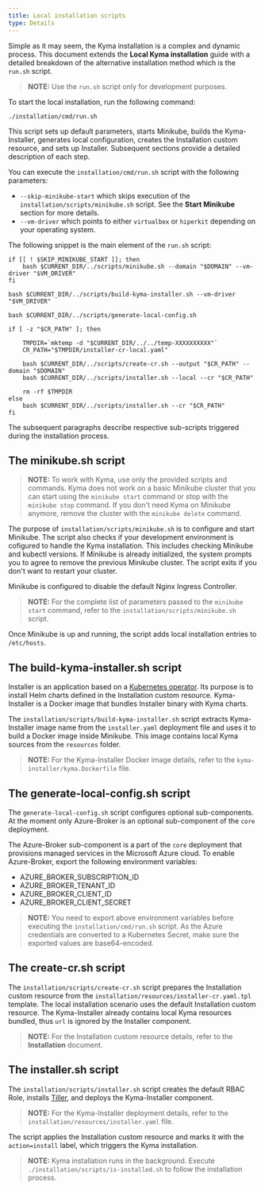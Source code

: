 ```yaml
---
title: Local installation scripts
type: Details
---
```


Simple as it may seem, the Kyma installation is a complex and dynamic process. This document extends the **Local Kyma installation** guide with a detailed breakdown of the alternative installation method which is the `run.sh` script.

> **NOTE:** Use the `run.sh` script only for development purposes.

To start the local installation, run the following command:
```
./installation/cmd/run.sh
```

This script sets up default parameters, starts Minikube, builds the Kyma-Installer, generates local configuration, creates the Installation custom resource, and sets up Installer. Subsequent sections provide a detailed description of each step.

You can execute the `installation/cmd/run.sh` script with the following parameters:

- `--skip-minikube-start` which skips execution of the `installation/scripts/minikube.sh` script. See the **Start Minikube** section for more details.
- `--vm-driver` which points to either `virtualbox` or `hiperkit` depending on your operating system.

The following snippet is the main element of the `run.sh` script:

```
if [[ ! $SKIP_MINIKUBE_START ]]; then
    bash $CURRENT_DIR/../scripts/minikube.sh --domain "$DOMAIN" --vm-driver "$VM_DRIVER"
fi

bash $CURRENT_DIR/../scripts/build-kyma-installer.sh --vm-driver "$VM_DRIVER"

bash $CURRENT_DIR/../scripts/generate-local-config.sh

if [ -z "$CR_PATH" ]; then

    TMPDIR=`mktemp -d "$CURRENT_DIR/../../temp-XXXXXXXXXX"`
    CR_PATH="$TMPDIR/installer-cr-local.yaml"

    bash $CURRENT_DIR/../scripts/create-cr.sh --output "$CR_PATH" --domain "$DOMAIN"
    bash $CURRENT_DIR/../scripts/installer.sh --local --cr "$CR_PATH"

    rm -rf $TMPDIR
else
    bash $CURRENT_DIR/../scripts/installer.sh --cr "$CR_PATH"
fi
```

The subsequent paragraphs describe respective sub-scripts triggered during the installation process.

## The minikube.sh script

> **NOTE:** To work with Kyma, use only the provided scripts and commands. Kyma does not work on a basic Minikube cluster that you can start using the `minikube start` command or stop with the `minikube stop` command. If you don't need Kyma on Minikube anymore, remove the cluster with the `minikube delete` command.

The purpose of `installation/scripts/minikube.sh` is to configure and start Minikube. The script also checks if your development environment is cofigured to handle the Kyma installation. This includes checking Minikube and kubectl versions. If Minikube is already initialized, the system prompts you to agree to remove the previous Minikube cluster. The script exits if you don't want to restart your cluster.

Minikube is configured to disable the default Nginx Ingress Controller.

>**NOTE:** For the complete list of parameters passed to the `minikube start` command, refer to the `installation/scripts/minikube.sh` script.

Once Minikube is up and running, the script adds local installation entries to `/etc/hosts`.

## The build-kyma-installer.sh script

Installer is an application based on a [Kubernetes operator](https://coreos.com/operators/). Its purpose is to install Helm charts defined in the Installation custom resource. Kyma-Installer is a Docker image that bundles Installer binary with Kyma charts. 

The `installation/scripts/build-kyma-installer.sh` script extracts Kyma-Installer image name from the `installer.yaml` deployment file and uses it to build a Docker image inside Minikube. This image contains local Kyma sources from the `resources` folder. 

>**NOTE:** For the Kyma-Installer Docker image details, refer to the `kyma-installer/kyma.Dockerfile` file.

## The generate-local-config.sh script

The `generate-local-config.sh` script configures optional sub-components. At the moment only Azure-Broker is an optional sub-component of the `core` deployment. 

The Azure-Broker sub-component is a part of the `core` deployment that provisions managed services in the Microsoft Azure cloud. To enable Azure-Broker, export the following environment variables:
 - AZURE_BROKER_SUBSCRIPTION_ID
 - AZURE_BROKER_TENANT_ID
 - AZURE_BROKER_CLIENT_ID
 - AZURE_BROKER_CLIENT_SECRET

>**NOTE:** You need to export above environment variables before executing the `installation/cmd/run.sh` script. As the Azure credentials are converted to a Kubernetes Secret, make sure the exported values are base64-encoded.

## The create-cr.sh script

The `installation/scripts/create-cr.sh` script prepares the Installation custom resource from the `installation/resources/installer-cr.yaml.tpl` template. The local installation scenario uses the default Installation custom resource. The Kyma-Installer already contains local Kyma resources bundled, thus `url` is ignored by the Installer component. 

>**NOTE:** For the Installation custom resource details, refer to the **Installation** document.

## The installer.sh script

The `installation/scripts/installer.sh` script creates the default RBAC Role, installs [Tiller](https://docs.helm.sh/), and deploys the Kyma-Installer component.

>**NOTE:** For the Kyma-Installer deployment details, refer to the `installation/resources/installer.yaml` file.

The script applies the Installation custom resource and marks it with the `action=install` label, which triggers the Kyma installation.

>**NOTE:** Kyma installation runs in the background. Execute `./installation/scripts/is-installed.sh` to follow the installation process.
